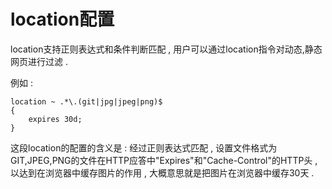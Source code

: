 # location配置

location支持正则表达式和条件判断匹配 , 用户可以通过location指令对动态,静态网页进行过滤 . 

例如 : 

```
location ~ .*\.(git|jpg|jpeg|png)$
{
    expires 30d;
}
```

这段location的配置的含义是 : 经过正则表达式匹配 , 设置文件格式为GIT,JPEG,PNG的文件在HTTP应答中"Expires"和"Cache-Control"的HTTP头 , 以达到在浏览器中缓存图片的作用 , 大概意思就是把图片在浏览器中缓存30天 . 





